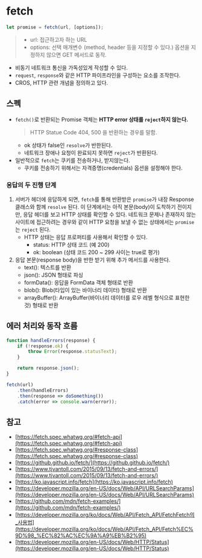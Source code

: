 # fetch

```javascript
let promise = fetch(url, [options]);
```
> - url: 접근하고자 하는 URL
> - options: 선택 매개변수 (method, header 등을 지정할 수 있다.) 옵션을 지정하지 않으면 GET 메서드로 동작.

- 비동기 네트워크 통신을 가독성있게 작성할 수 있다.
- `request`, `response`와 같은 HTTP 파이프라인을 구성하는 요소를 조작한다.
- CROS, HTTP 관련 개념을 정의하고 있다.

## 스펙

- `fetch()`로 반환되는 Promise 객체는 **HTTP error 상태를 `reject`하지 않는다.** 
    > HTTP Statue Code 404, 500 을 반환하는 경우를 말함. 
    - ok 상태가 false인 `resolve`가 반한된다. 
    - 네트워크 장애나 요청이 완료되지 못하면 `reject`가 반환된다. 
- 일반적으로 `fetch`는 쿠키를 전송하거나, 받지않는다.
    - 쿠키를 전송하기 위해서는 자격증명(credentials) 옵션을 설정해야 한다.
    
### 응답의 두 진행 단계

1. 서버가 헤더에 응답하게 되면, `fetch`를 통해 반환받은 `promise`가 내장 Response 클래스와 함께 `resolve` 된다. 이 단계에서는 아직 본문(body)이 도착하기 전이지만, 응답 헤더를 보고 HTTP 상태를 확인할 수 있다. 네트워크 문제나 존재하지 않는 사이트에 접근하려는 경우와 같이 HTTP 요청을 보낼 수 없는 상태에서는 `promise`는 `reject` 된다.
    - HTTP 상태는 응답 프로퍼티를 사용해서 확인할 수 있다.
        - status: HTTP 상태 코드 (예 200)
        - ok: boolean (상태 코드 200 ~ 299 사이는 true로 평가)
2. 응답 본문(response body)을 반한 받기 위해 추가 메서드를 사용한다.
    - text(): 텍스트를 반환
    - json(): JSON 형태로 파싱
    - formData(): 응답을 FormData 객체 형태로 반환
    - blob(): Blob(타입이 있는 바이너리 데이터) 형태로 반환
    - arrayBuffer(): ArrayBuffer(바이너리 데이터를 로우 레벨 형식으로 표현한 것) 형태로 반환
  
## 에러 처리와 동작 흐름
  
```javascript
function handleErrors(response) {
    if (!response.ok) {
        throw Error(response.statusText);
    }

    return response.json();
}

fetch(url)
    .then(handleErrors)
    .then(response => doSomething())
    .catch(error => console.warn(error));
```
  
## 참고

- [https://fetch.spec.whatwg.org/#fetch-api](https://fetch.spec.whatwg.org/#fetch-api)
- [https://fetch.spec.whatwg.org/#response-class](https://fetch.spec.whatwg.org/#response-class)
- [https://github.github.io/fetch/](https://github.github.io/fetch/)
- [https://www.tjvantoll.com/2015/09/13/fetch-and-errors/](https://www.tjvantoll.com/2015/09/13/fetch-and-errors/)
- [https://ko.javascript.info/fetch](https://ko.javascript.info/fetch)
- [https://developer.mozilla.org/en-US/docs/Web/API/URLSearchParams](https://developer.mozilla.org/en-US/docs/Web/API/URLSearchParams)
- [https://github.com/mdn/fetch-examples/](https://github.com/mdn/fetch-examples/)
- [https://developer.mozilla.org/ko/docs/Web/API/Fetch_API/FetchFetch의_사용법](https://developer.mozilla.org/ko/docs/Web/API/Fetch_API/Fetch%EC%9D%98_%EC%82%AC%EC%9A%A9%EB%B2%95)
- [https://developer.mozilla.org/en-US/docs/Web/HTTP/Status](https://developer.mozilla.org/en-US/docs/Web/HTTP/Status)
